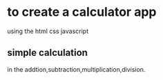 # to create a calculator app

using the html css javascript

## simple calculation

in the addtion,subtraction,multiplication,division.
